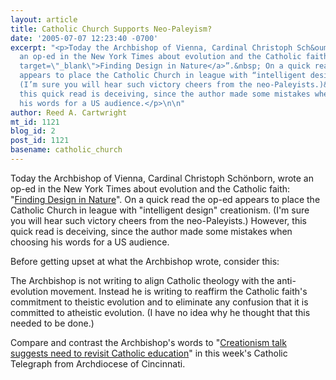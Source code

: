 ```yaml
---
layout: article
title: Catholic Church Supports Neo-Paleyism?
date: '2005-07-07 12:23:40 -0700'
excerpt: "<p>Today the Archbishop of Vienna, Cardinal Christoph Sch&ouml;nborn, wrote
  an op-ed in the New York Times about evolution and the Catholic faith: “<a href=\"http://www.nytimes.com/2005/07/07/opinion/07schonborn.html?pagewanted=all\"
  target=\"_blank\">Finding Design in Nature</a>”.&nbsp; On a quick read the op-ed
  appears to place the Catholic Church in league with “intelligent design” creationism.&nbsp;
  (I’m sure you will hear such victory cheers from the neo-Paleyists.)&nbsp; However,
  this quick read is deceiving, since the author made some mistakes when choosing
  his words for a US audience.</p>\n\n"
author: Reed A. Cartwright
mt_id: 1121
blog_id: 2
post_id: 1121
basename: catholic_church
---
```

Today the Archbishop of Vienna, Cardinal Christoph Sch&ouml;nborn, wrote an op-ed in the New York Times about evolution and the Catholic faith: "[Finding Design in Nature](http://www.nytimes.com/2005/07/07/opinion/07schonborn.html?pagewanted=all)".  On a quick read the op-ed appears to place the Catholic Church in league with "intelligent design" creationism.  (I'm sure you will hear such victory cheers from the neo-Paleyists.)  However, this quick read is deceiving, since the author made some mistakes when choosing his words for a US audience.

Before getting upset at what the Archbishop wrote, consider this:

The Archbishop is not writing to align Catholic theology with the anti-evolution movement.  Instead he is writing to reaffirm the Catholic faith's commitment to theistic evolution and to eliminate any confusion that it is committed to atheistic evolution.  (I have no idea why he thought that this needed to be done.)

Compare and contrast the Archbishop's words to "[Creationism talk suggests need to revisit Catholic education](http://www.catholiccincinnati.org/tct/july0805/070805creationism.html)" in this week's Catholic Telegraph from Archdiocese of Cincinnati.
